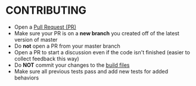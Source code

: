 CONTRIBUTING
============

* Open a [Pull Request (PR)](https://github.com/angular-ui/angular-ui/pull/new/master)
* Make sure your PR is on a **new branch** you created off of the latest version of master
* Do **not** open a PR from your master branch
* Open a PR to start a discussion even if the code isn't finished (easier to collect feedback this way)
* Do **NOT** commit your changes to the [build files](https://github.com/angular-ui/angular-ui/tree/master/build)
* Make sure all previous tests pass and add new tests for added behaviors
